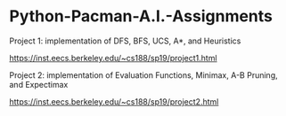 # Python-Pacman-A.I.-Assignments

Project 1: implementation of DFS, BFS, UCS, A*, and Heuristics

https://inst.eecs.berkeley.edu/~cs188/sp19/project1.html

Project 2: implementation of Evaluation Functions, Minimax, A-B Pruning, and Expectimax

https://inst.eecs.berkeley.edu/~cs188/sp19/project2.html
